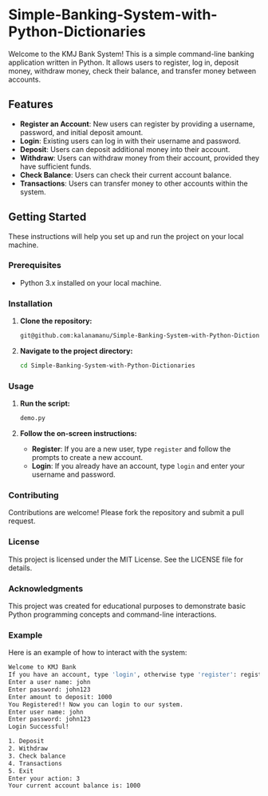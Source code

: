 # Simple-Banking-System-with-Python-Dictionaries

Welcome to the KMJ Bank System! This is a simple command-line banking application written in Python. It allows users to register, log in, deposit money, withdraw money, check their balance, and transfer money between accounts.

## Features

- **Register an Account**: New users can register by providing a username, password, and initial deposit amount.
- **Login**: Existing users can log in with their username and password.
- **Deposit**: Users can deposit additional money into their account.
- **Withdraw**: Users can withdraw money from their account, provided they have sufficient funds.
- **Check Balance**: Users can check their current account balance.
- **Transactions**: Users can transfer money to other accounts within the system.

## Getting Started

These instructions will help you set up and run the project on your local machine.

### Prerequisites

- Python 3.x installed on your local machine.

### Installation

1. **Clone the repository:**
    ```sh
    git@github.com:kalanamanu/Simple-Banking-System-with-Python-Dictionaries.git
    ```
2. **Navigate to the project directory:**
    ```sh
    cd Simple-Banking-System-with-Python-Dictionaries
    ```

### Usage

1. **Run the script:**
    ```sh
    demo.py
    ```

2. **Follow the on-screen instructions:**
    - **Register**: If you are a new user, type `register` and follow the prompts to create a new account.
    - **Login**: If you already have an account, type `login` and enter your username and password.

### Contributing

Contributions are welcome! Please fork the repository and submit a pull request.

### License

This project is licensed under the MIT License. See the LICENSE file for details.

### Acknowledgments

This project was created for educational purposes to demonstrate basic Python programming concepts and command-line interactions.

### Example

Here is an example of how to interact with the system:

```sh
Welcome to KMJ Bank
If you have an account, type 'login', otherwise type 'register': register
Enter a user name: john
Enter password: john123
Enter amount to deposit: 1000
You Registered!! Now you can login to our system.
Enter user name: john
Enter password: john123
Login Successful!

1. Deposit
2. Withdraw
3. Check balance
4. Transactions
5. Exit
Enter your action: 3
Your current account balance is: 1000


